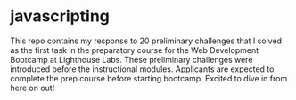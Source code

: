# javascripting

This repo contains my response to 20 preliminary challenges that I solved as the first task in the preparatory course for the Web Development Bootcamp at Lighthouse Labs. These preliminary challenges were introduced before the instructional modules. Applicants are expected to complete the prep course before starting bootcamp. Excited to dive in from here on out!


